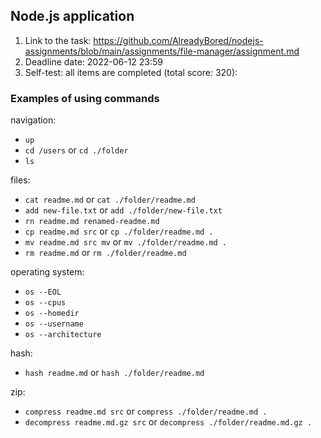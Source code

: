 ## Node.js application

1. Link to the task: https://github.com/AlreadyBored/nodejs-assignments/blob/main/assignments/file-manager/assignment.md
2. Deadline date: 2022-06-12 23:59
3. Self-test: all items are completed (total score: 320):

### Examples of using commands

navigation:

- `up`
- `cd /users` or `cd ./folder`
- `ls`

files:

- `cat readme.md` or `cat ./folder/readme.md`
- `add new-file.txt` or `add ./folder/new-file.txt`
- `rn readme.md renamed-readme.md`
- `cp readme.md src` or `cp ./folder/readme.md .`
- `mv readme.md src mv` or `mv ./folder/readme.md .`
- `rm readme.md` or `rm ./folder/readme.md`

operating system:

- `os --EOL`
- `os --cpus`
- `os --homedir`
- `os --username`
- `os --architecture`

hash:

- `hash readme.md` or `hash ./folder/readme.md`

zip:

- `compress readme.md src` or `compress ./folder/readme.md .`
- `decompress readme.md.gz src` or `decompress ./folder/readme.md.gz .`
